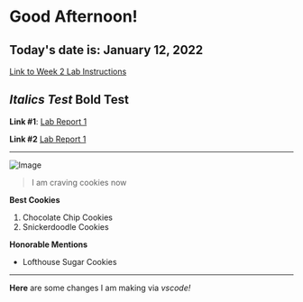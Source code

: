 # Good Afternoon! 

## Today's date is: January 12, 2022 

[Link to Week 2 Lab Instructions](https://ucsd-cse15l-w22.github.io/week/week2/)

*Italics Test* 
**Bold Test** 
---
**Link #1**: 
[Lab Report 1](lab-report-1-week-2.html)

**Link #2**
[Lab Report 1](https://Lillian-Ho.github.io/cse15l-lab-reports/lab-report-1-week-2.html)

---

![Image](https://img.buzzfeed.com/thumbnailer-prod-us-east-1/video-api/assets/62298.jpg?output-format=auto&output-quality=auto&resize=200:*)
> I am craving cookies now 

**Best Cookies** 
1. Chocolate Chip Cookies
2. Snickerdoodle Cookies 

**Honorable Mentions**
* Lofthouse Sugar Cookies 

--- 
**Here** are some changes I am making via *vscode!*
